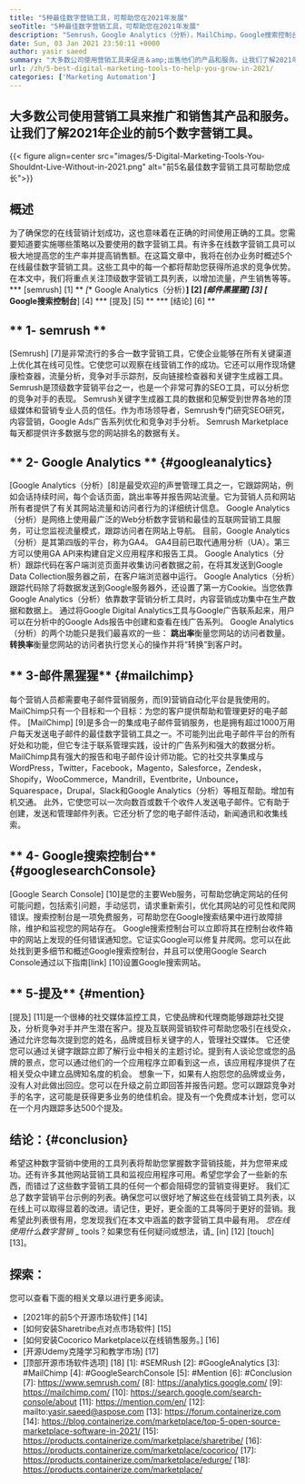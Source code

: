 ```yaml
---
title: "5种最佳数字营销工具，可帮助您在2021年发展" 
seoTitle: "5种最佳数字营销工具，可帮助您在2021年发展" 
description: "Semrush，Google Analytics（分析），MailChimp，Google搜索控制台和提及是发展业务的最实用和最有用的数字营销工具。" 
date: Sun, 03 Jan 2021 23:50:11 +0000
author: yasir saeed
summary: "大多数公司使用营销工具来促进＆amp;出售他们的产品和服务。让我们了解2021年企业的前5个数字营销工具。" 
url: /zh/5-best-digital-marketing-tools-to-help-you-grow-in-2021/
categories: ['Marketing Automation']
---
```


## 大多数公司使用营销工具来推广和销售其产品和服务。让我们了解2021年企业的前5个数字营销工具。

{{< figure align=center src="images/5-Digital-Marketing-Tools-You-Shouldnt-Live-Without-in-2021.png" alt="前5名最佳数字营销工具可帮助您成长">}}


## **概述**
为了确保您的在线营销计划成功，这也意味着在正确的时间使用正确的工具。您需要知道要实施哪些策略以及要使用的数字营销工具。有许多在线数字营销工具可以极大地提高您的生产率并提高销售额。在这篇文章中，我将在创办业务时概述5个在线最佳数字营销工具。这些工具中的每一个都将帮助您获得所追求的竞争优势。
在本文中，我们将重点关注顶级数字营销工具列表，以增加流量，产生销售等等。
  *** [semrush] [1] **
  *[** Google Analytics（分析）**] [2]
  *[**邮件黑猩猩**] [3]
  *[** Google搜索控制台**] [4]
  *** [提及] [5] **
  *** [结论] [6] **

## ** 1- semrush **
[Semrush] [7]是非常流行的多合一数字营销工具，它使企业能够在所有关键渠道上优化其在线可见性。它使您可以观察在线营销工作的成功。它还可以用作现场健康检查器，流量分析，竞争对手示踪剂，反向链接检查器和关键字生成器工具。 Semrush是顶级数字营销平台之一，也是一个非常可靠的SEO工具，可以分析您的竞争对手的表现。
Semrush关键字生成器工具的数据和见解受到世界各地的顶级媒体和营销专业人员的信任。作为市场领导者，Semrush专门研究SEO研究，内容营销，Google Ads广告系列优化和竞争对手分析。 Semrush Marketplace每天都提供许多数据与您的网站排名的数据有关。

## ** 2- Google Analytics ** {#googleanalytics}
[Google Analytics（分析）[8]是最受欢迎的声誉管理工具之一，它跟踪网站，例如会话持续时间，每个会话页面，跳出率等并报告网站流量。它为营销人员和网站所有者提供了有关其网站流量和访问者行为的详细统计信息。 Google Analytics（分析）是网络上使用最广泛的Web分析数字营销和最佳的互联网营销工具服务，可让您监视流量模式，跟踪访问者在网站上导航。
目前，Google Analytics（分析）是其第四版的平台，称为GA4。 GA4目前已取代通用分析（UA）。第三方可以使用GA API来构建自定义应用程序和报告工具。 Google Analytics（分析）跟踪代码在客户端浏览页面并收集访问者数据之前，在将其发送到Google Data Collection服务器之前，在客户端浏览器中运行。 Google Analytics（分析）跟踪代码除了将数据发送到Google服务器外，还设置了第一方Cookie。当您依靠Google Analytics（分析）依靠数字营销分析工具时，内容营销成功集中在生产数据和数据上。
通过将Google Digital Analytics工具与Google广告联系起来，用户可以在分析中的Google Ads报告中创建和查看在线广告系列。 Google Analytics（分析）的两个功能只是我们最喜欢的一些：
**跳出率**衡量您网站的访问者数量。
**转换率**衡量您网站的访问者执行您关心的操作并将“转换”到客户时。

## ** 3-邮件黑猩猩** {#mailchimp}
每个营销人员都需要电子邮件营销服务，而[9]营销自动化平台是我使用的。 MailChimp只有一个目标和一个目标：为您的客户提供帮助和管理更好的电子邮件。
[MailChimp] [9]是多合一的集成电子邮件营销服务，也是拥有超过1000万用户每天发送电子邮件的最佳数字营销工具之一。不可能列出此电子邮件平台的所有好处和功能，但它专注于联系管理实践，设计的广告系列和强大的数据分析。
MailChimp具有强大的报告和电子邮件设计师功能。它的社交共享集成与WordPress，Twitter，Facebook，Magento，Salesforce，Zendesk，Shopify，WooCommerce，Mandrill，Eventbrite，Unbounce，Squarespace，Drupal，Slack和Google Analytics（分析）等相互帮助。增加有机交通。
此外，它使您可以一次向数百或数千个收件人发送电子邮件。它有助于创建，发送和管理邮件列表。它还分析了您的电子邮件活动，新闻通讯和收集线索。

## ** 4- Google搜索控制台** {#googlesearchConsole}
[Google Search Console] [10]是您的主要Web服务，可帮助您确定网站的任何可能问题，包括索引问题，手动惩罚，请求重新索引，优化其网站的可见性和爬网错误。搜索控制台是一项免费服务，可帮助您在Google搜索结果中进行故障排除，维护和监视您的网站存在。
Google搜索控制台可以立即将其在控制台收件箱中的网站上发现的任何错误通知您。它证实Google可以修复并爬网。您可以在此处找到更多细节和概述Google搜索控制台，并且可以使用Google Search Console通过以下指南[link] [10]设置Google搜索网站。

## ** 5-提及** {#mention}
[提及] [11]是一个很棒的社交媒体监控工具，它使品牌和代理商能够跟踪社交提及，分析竞争对手并产生潜在客户。提及互联网营销软件可帮助您吸引在线受众，通过允许您每次提到您的姓名，品牌或目标关键字的人，管理社交媒体。
它还使您可以通过关键字跟踪立即了解行业中相关的主题讨论。提到有人谈论您或您的品牌的景点，您可以通过他们的一个应用程序立即看到这一点，该应用程序提供了在相关受众中建立品牌知名度的机会。
想象一下，如果有人抱怨您的品牌或业务，没有人对此做出回应。您可以在升级之前立即回答并报告问题。您可以跟踪竞争对手的名字，这可能是获得更多业务的绝佳机会。提及有一个免费成本计划，您可以在一个月内跟踪多达500个提及。

## **结论**：{#conclusion}
希望这种数字营销中使用的工具列表将帮助您掌握数字营销技能，并为您带来成功。还有许多其他网站营销工具和监视应用程序可用。希望您学会了一些新的东西，而错过了这些数字营销工具的任何一个都会阻碍您的营销变得更好。
我们汇总了数字营销平台示例的列表。确保您可以很好地了解这些在线营销工具列表，以在线上可以取得显着的改进。请记住，更好，更全面的工具等同于更好的营销。我希望此列表很有用，您发现我们在本文中涵盖的数字营销工具中最有用。
_您在线使用什么数字营销_ _ tools？如果您有任何疑问或想法，请_ [in] [12] [touch] [13]。

## 探索：
您可以查看下面的相关文章以进行更多阅读。
  * [2021年的前5个开源市场软件] [14]
  * [如何安装Sharetribe点对点市场软件] [15]
  * [如何安装Cocorico Marketplace以在线销售服务。] [16]
  * [开源Udemy克隆学习和教学市场] [17]
  * [顶部开源市场软件选项] [18]
[1]: #SEMRush
[2]: #GoogleAnalytics
[3]: #MailChimp
[4]: #GoogleSearchConsole
[5]: #Mention
[6]: #Conclusion
[7]: https://www.semrush.com/
[8]: https://analytics.google.com/
[9]: https://mailchimp.com/
[10]: https://search.google.com/search-console/about
[11]: https://mention.com/en/
[12]: mailto:yasir.saeed@aspose.com
[13]: https://forum.containerize.com
[14]: https://blog.containerize.com/marketplace/top-5-open-source-marketplace-software-in-2021/
[15]: https://products.containerize.com/marketplace/sharetribe/
[16]: https://products.containerize.com/marketplace/cocorico/
[17]: https://products.containerize.com/marketplace/edurge/
[18]: https://products.containerize.com/marketplace/
